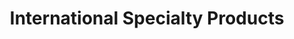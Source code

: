 ---
title: "International Specialty Products"
url: /wayne/international-specialty-products/
shop: medical supply
---